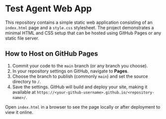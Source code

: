 # Test Agent Web App

This repository contains a simple static web application consisting of an `index.html` page and a `style.css` stylesheet. The project demonstrates a minimal HTML and CSS setup that can be hosted using GitHub Pages or any static file server.

## How to Host on GitHub Pages

1. Commit your code to the `main` branch (or any branch you choose).
2. In your repository settings on GitHub, navigate to **Pages**.
3. Choose the branch to publish (commonly `main`) and set the source directory to `/`.
4. Save the settings. GitHub will build and deploy your site, making it available at `https://<your-github-username>.github.io/<repository-name>/`.

Open `index.html` in a browser to see the page locally or after deployment to view it online.
